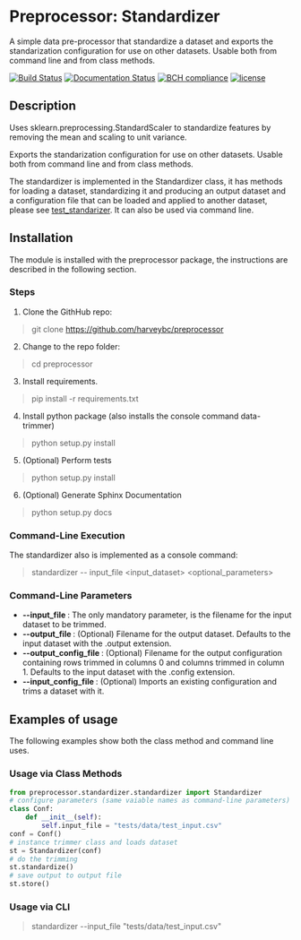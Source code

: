 # Preprocessor: Standardizer

A simple data pre-processor that standardize a dataset and exports the standarization configuration for use on other datasets. Usable both from command line and from class methods.

[![Build Status](https://travis-ci.org/harveybc/preprocessor.svg?branch=master)](https://travis-ci.org/harveybc/preprocessor)
[![Documentation Status](https://readthedocs.org/projects/docs/badge/?version=latest)](https://harveybc-preprocessor.readthedocs.io/en/latest/)
[![BCH compliance](https://bettercodehub.com/edge/badge/harveybc/preprocessor?branch=master)](https://bettercodehub.com/)
[![license](https://img.shields.io/github/license/mashape/apistatus.svg?maxAge=2592000)](https://github.com/harveybc/preprocessor/blob/master/LICENSE)

## Description

Uses sklearn.preprocessing.StandardScaler to standardize features by removing the mean and scaling to unit variance.

Exports the standarization configuration for use on other datasets. Usable both from command line and from class methods.

The standardizer is implemented in the Standardizer class, it has methods for loading a dataset, standardizing it and producing an output dataset and a configuration file that can be loaded and applied to another dataset, please see [test_standarizer](https://github.com/harveybc/preprocessor/blob/master/tests/standardizer/test_standardizer.py). It can also be used via command line.

## Installation

The module is installed with the preprocessor package, the instructions are described in the following section.

### Steps
1. Clone the GithHub repo:   
> git clone https://github.com/harveybc/preprocessor
2. Change to the repo folder:
> cd preprocessor
3. Install requirements.
> pip install -r requirements.txt
4. Install python package (also installs the console command data-trimmer)
> python setup.py install
5. (Optional) Perform tests
> python setup.py install
6. (Optional) Generate Sphinx Documentation
> python setup.py docs

### Command-Line Execution

The standardizer also is implemented as a console command:
> standardizer -- input_file <input_dataset> <optional_parameters>

### Command-Line Parameters

* __--input_file <filename>__: The only mandatory parameter, is the filename for the input dataset to be trimmed.
* __--output_file <filename>__: (Optional) Filename for the output dataset. Defaults to the input dataset with the .output extension.
* __--output_config_file <filename>__: (Optional) Filename for the output configuration containing rows trimmed in columns 0 and columns trimmed in column 1. Defaults to the input dataset with the .config extension.
* __--input_config_file <filename>__: (Optional) Imports an existing configuration and trims a dataset with it.

## Examples of usage
The following examples show both the class method and command line uses.

### Usage via Class Methods
```python
from preprocessor.standardizer.standardizer import Standardizer
# configure parameters (same vaiable names as command-line parameters)
class Conf:
    def __init__(self):
        self.input_file = "tests/data/test_input.csv"
conf = Conf()
# instance trimmer class and loads dataset
st = Standardizer(conf)
# do the trimming
st.standardize()
# save output to output file
st.store()
```

### Usage via CLI

> standardizer --input_file "tests/data/test_input.csv"






